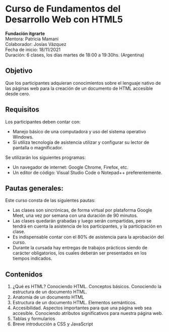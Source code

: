 # Curso de Fundamentos del Desarrollo Web con HTML5

**Fundación itgrarte**  
Mentora: Patricia Mamani  
Colaborador: Josías Vázquez  
Fecha de inicio: 18/11/2021  
Duración: 6 clases, los días martes de 18:00 a 19:30hs. (Argentina)  

## Objetivo
Que los participantes adquieran conocimientos sobre el lenguaje nativo de las páginas web para la creación de un documento de HTML accesible desde cero.

## Requisitos 
Los participantes deben contar con: 
* Manejo básico de una computadora  y uso del sistema operativo Windows.
* Si utiliza tecnología de asistencia utilizar y configurar su lector de pantalla o magnificador.

Se utilizarán los siguientes programas:
* Un navegador de internet: Google Chrome, Firefox, etc.
* Un editor de código: Visual Studio Code o Notepad++ preferentemente.

## Pautas generales:

Este curso consta de las siguientes pautas:
* Las clases son sincrónicas, de forma virtual por plataforma Google Meet, una vez por semana con una duración de 90 minutos.
* Las clases quedarán grabadas y luego serán compartidas, pero se tendrá en cuenta la asistencia de los participantes, y la participación en clase.
* Es indispensable contar con el 80% de asistencia para la aprobación del curso.
* Durante la cursada hay entregas de trabajos prácticos siendo de carácter obligatorios, los cuales deberán ser presentados en los tiempos indicados.

## Contenidos
1. ¿Qué es HTML? Conociendo HTML. Conceptos básicos. Conociendo la estructura de un documento HTML.
2. Anatomía de un documento HTML  
3. Estructura de un documento HTML. Elementos semánticos.
4. Accesibilidad. Aspectos importantes para que una página web sea accesible. Conociendo atributos significativos para nuestra página web.
5. Tablas y formularios
6. Breve introducción a CSS y JavaScript



